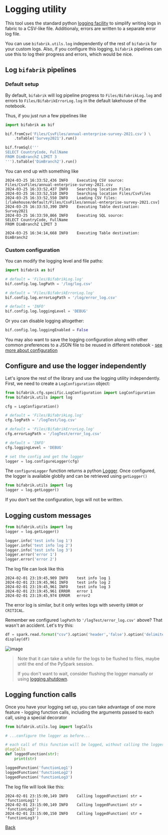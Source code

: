# Logging utility

This tool uses the standard python [logging facility](https://docs.python.org/3/library/logging.html) to simplify writing logs in fabric to a CSV-like file. Additionaly, errors are written to a separate error log file. 

You can use `bifabrik.utils.log` independently of the rest of `bifabrik` for your custom logs. Also, if you configure this logging, `bifabrik` pipelines can use this to log their progress and errors, which would be nice.

## Log `bifabrik` pipelines

### Default setup

By default, `bifabrik` will log pipeline progress to `Files/BifabrikLog.log`  and errors to `Files/BifabrikErrorLog.log` in the default lakehouse of the notebook.

Thus, if you just run a few pipelines like
```python
import bifabrik as bif

bif.fromCsv('Files/CsvFiles/annual-enterprise-survey-2021.csv') \
    .toTable('Survey2021').run()

bif.fromSql('''
SELECT CountryCode, FullName
FROM DimBranchZ LIMIT 3
''').toTable('DimBranch2').run()
```

You can end up with something like
```
2024-03-25 16:33:52,436	INFO	Executing CSV source: Files/CsvFiles/annual-enterprise-survey-2021.csv
2024-03-25 16:33:52,437	INFO	Searching location Files
2024-03-25 16:33:52,510	INFO	Searching location Files/CsvFiles
2024-03-25 16:33:52,550	INFO	Loading CSV files: [/lakehouse/default/Files/CsvFiles/annual-enterprise-survey-2021.csv]
2024-03-25 16:33:53,390	INFO	Executing Table destination: Survey2021
2024-03-25 16:33:59,866	INFO	Executing SQL source: 
SELECT CountryCode, FullName
FROM DimBranchZ LIMIT 3

2024-03-25 16:34:14,668	INFO	Executing Table destination: DimBranch2
```

### Custom configuration

You can modify the logging level and file paths:

```python
import bifabrik as bif

# default = 'Files/BifabrikLog.log'
bif.config.log.logPath = '/log/log.csv'

# default = 'Files/BifabrikErrorLog.log'
bif.config.log.errorLogPath = '/log/error_log.csv'

# default = 'INFO'
bif.config.log.loggingLevel = 'DEBUG'
```

Or you can disable logging altogether:

```python
bif.config.log.loggingEnabled = False
```

You may also want to save the logging configuration along with other common preferences to a  JSON file to be reused in different notebook - [see more about configuration](configuration.md)

## Configure and use the logger independently

Let's ignore the rest of the library and use the logging utility independently. First, we need to create a `LogConfiguration` object:

```python
from bifabrik.cfg.specific.LogConfiguration import LogConfiguration
from bifabrik.utils import log

cfg = LogConfiguration()

# default = 'Files/BifabrikLog.log'
cfg.logPath = '/logTest/log.csv'

# default = 'Files/BifabrikErrorLog.log'
cfg.errorLogPath = '/logTest/error_log.csv'

# default = 'INFO'
cfg.loggingLevel = 'DEBUG'

# set the config and get the logger
logger = log.configureLogger(cfg)
```

The `configureLogger` function returns a python [Logger](https://docs.python.org/3/library/logging.html#logging.Logger). Once configured, the logger is available globlly and can be retrieved using `getLogger()`

```python
from bifabrik.utils import log
logger = log.getLogger()
```

If you don't set the configuration, logs will not be written.

## Logging custom messages

```python
from bifabrik.utils import log
logger = log.getLogger()

logger.info('test info log 1')
logger.info('test info log 2')
logger.info('test info log 3')
logger.error('error 1')
logger.error('error 2')
```
The log file can look like this

```
2024-02-01 23:19:45,909	INFO	test info log 1
2024-02-01 23:19:45,961	INFO	test info log 2
2024-02-01 23:19:45,961	INFO	test info log 3
2024-02-01 23:19:45,961	ERROR	error 1
2024-02-01 23:19:45,974	ERROR	error2
```

The error log is similar, but it only writes logs with severity `ERROR` or `CRITICAL`.

Remember we configured `logPath` to `'/logTest/error_log.csv'` above? That wasn't an accident. Let's try this:

```python
df = spark.read.format("csv").option('header','false').option('delimiter', '\t').load('Files/logTest/log.csv')
display(df)
```

![image](https://github.com/rjankovic/bifabrik/assets/2221666/23359ce9-5922-466d-bd86-9cd493c6e816)

> Note that it can take a while for the logs to be flushed to files, maybe until the end of the PySpark session.
> 
> If you don't want to wait, consider flushing the logger manually or using [logging.shutdown](https://docs.python.org/3/library/logging.html#logging.shutdown).

## Logging function calls

Once you have your logging set up, you can take advantage of one more feature - logging function calls, including the arguments passed to each call, using a special decorator

```python
from bifabrik.utils.log import logCalls

# ...configure the logger as before...

# each call of this function will be logged, without calling the logger directly
@logCalls
def loggedFunction(str):
    print(str)

loggedFunction('functionLog1')
loggedFunction('functionLog2')
loggedFunction('functionLog3')
```

The log file will look like this:

```
2024-02-01 23:15:00,149	INFO	Calling loggedFunction(	str = 'functionLog1')
2024-02-01 23:15:00,149	INFO	Calling loggedFunction(	str = 'functionLog2')
2024-02-01 23:15:00,150	INFO	Calling loggedFunction(	str = 'functionLog3')
```


[Back](../index.md)
